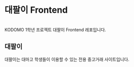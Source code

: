 # 대팔이 Frontend
<br/>
KODOMO 1학년 프로젝트 대팔이 Frontend 레포입니다.

## 대팔이

대팔이는 대마고 학생들이 이용할 수 있는 전용 중고거래 사이트입니다.
